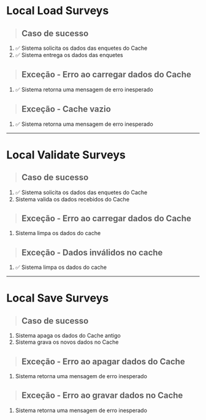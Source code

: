 # Local Load Surveys

> ## Caso de sucesso

1. ✅ Sistema solicita os dados das enquetes do Cache
2. ✅ Sistema entrega os dados das enquetes

> ## Exceção - Erro ao carregar dados do Cache

1. ✅ Sistema retorna uma mensagem de erro inesperado

> ## Exceção - Cache vazio

1. ✅ Sistema retorna uma mensagem de erro inesperado

---

# Local Validate Surveys

> ## Caso de sucesso

1. ✅ Sistema solicita os dados das enquetes do Cache
2. Sistema valida os dados recebidos do Cache

> ## Exceção - Erro ao carregar dados do Cache

1. Sistema limpa os dados do cache

> ## Exceção - Dados inválidos no cache

1. ✅ Sistema limpa os dados do cache

---

# Local Save Surveys

> ## Caso de sucesso

1. Sistema apaga os dados do Cache antigo
2. Sistema grava os novos dados no Cache

> ## Exceção - Erro ao apagar dados do Cache

1. Sistema retorna uma mensagem de erro inesperado

> ## Exceção - Erro ao gravar dados no Cache

1. Sistema retorna uma mensagem de erro inesperado
